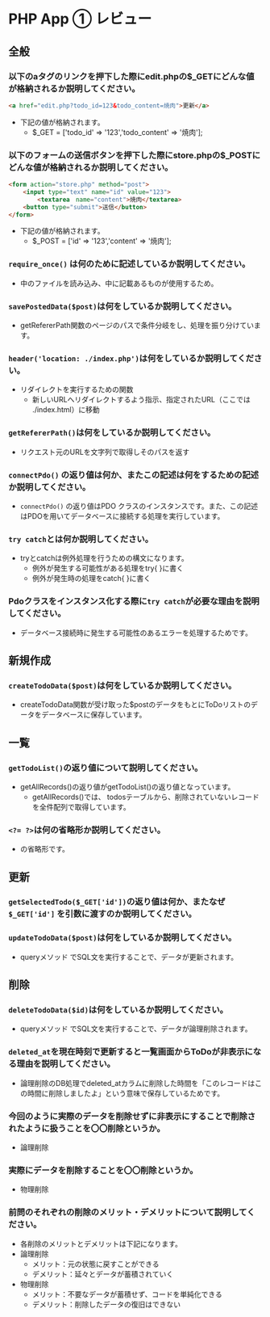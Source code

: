 # PHP App ① レビュー

## 全般

### 以下のaタグのリンクを押下した際にedit.phpの$_GETにどんな値が格納されるか説明してください。

```html
<a href="edit.php?todo_id=123&todo_content=焼肉">更新</a>
```

- 下記の値が格納されます。
  - $_GET = ['todo_id' => '123','todo_content' => '焼肉'];

### 以下のフォームの送信ボタンを押下した際にstore.phpの$_POSTにどんな値が格納されるか説明してください。

```html
<form action="store.php" method="post">
    <input type="text" name="id" value="123">
		<textarea　name="content">焼肉</textarea>
    <button type="submit">送信</button>
</form>
```

- 下記の値が格納されます。
  - $_POST = ['id' => '123','content' => '焼肉'];

### `require_once()` は何のために記述しているか説明してください。
- 中のファイルを読み込み、中に記載あるものが使用するため。

### `savePostedData($post)`は何をしているか説明してください。
- getRefererPath関数のページのパスで条件分岐をし、処理を振り分けています。

### `header('location: ./index.php')`は何をしているか説明してください。
- リダイレクトを実行するための関数
  - 新しいURLへリダイレクトするよう指示、指定されたURL（ここでは ./index.html）に移動

### `getRefererPath()`は何をしているか説明してください。
- リクエスト元のURLを文字列で取得しそのパスを返す

### `connectPdo()` の返り値は何か、またこの記述は何をするための記述か説明してください。
- `connectPdo()` の返り値はPDO クラスのインスタンスです。また、この記述はPDOを用いてデータベースに接続する処理を実行しています。

### `try catch`とは何か説明してください。
- tryとcatchは例外処理を行うための構文になります。
  - 例外が発生する可能性がある処理をtry{ }に書く
  - 例外が発生時の処理をcatch{ }に書く

### Pdoクラスをインスタンス化する際に`try catch`が必要な理由を説明してください。
- データベース接続時に発生する可能性のあるエラーを処理するためです。

## 新規作成

### `createTodoData($post)`は何をしているか説明してください。
- createTodoData関数が受け取った$postのデータをもとにToDoリストのデータをデータベースに保存しています。

## 一覧

### `getTodoList()`の返り値について説明してください。
- getAllRecords()の返り値がgetTodoList()の返り値となっています。
  - getAllRecords()では、
todosテーブルから、削除されていないレコードを全件配列で取得しています。

### `<?= ?>`は何の省略形か説明してください。
- <?php echo ?>の省略形です。

## 更新

### `getSelectedTodo($_GET['id'])`の返り値は何か、またなぜ`$_GET['id']` を引数に渡すのか説明してください。

### `updateTodoData($post)`は何をしているか説明してください。
- queryメソッド でSQL文を実行することで、データが更新されます。

## 削除

### `deleteTodoData($id)`は何をしているか説明してください。
- queryメソッド でSQL文を実行することで、データが論理削除されます。

### `deleted_at`を現在時刻で更新すると一覧画面からToDoが非表示になる理由を説明してください。
- 論理削除のDB処理でdeleted_atカラムに削除した時間を「このレコードはこの時間に削除しましたよ」という意味で保存しているためです。

### 今回のように実際のデータを削除せずに非表示にすることで削除されたように扱うことを〇〇削除というか。
- 論理削除

### 実際にデータを削除することを〇〇削除というか。
- 物理削除

### 前問のそれぞれの削除のメリット・デメリットについて説明してください。
- 各削除のメリットとデメリットは下記になります。
- 論理削除
  - メリット：元の状態に戻すことができる
  - デメリット：延々とデータが蓄積されていく
- 物理削除
  - メリット：不要なデータが蓄積せず、コードを単純化できる
  - デメリット：削除したデータの復旧はできない